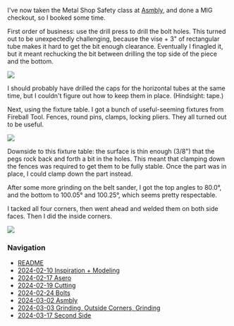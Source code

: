 I've now taken the Metal Shop Safety class at [Asmbly](https://asmbly.org), and done a MIG checkout, so I booked some time.

First order of business: use the drill press to drill the bolt holes. This turned out to be unexpectedly challenging, because the vise + 3" of rectangular tube makes it hard to get the bit enough clearance. Eventually I finagled it, but it meant rechucking the bit between drilling the top side of the piece and the bottom.

![](https://live.staticflickr.com/65535/53567519232_2afa5b6b86_4k.jpg)

I should probably have drilled the caps for the horizontal tubes at the same time, but I couldn't figure out how to keep them in place. (Hindsight: tape.)

Next, using the fixture table. I got a bunch of useful-seeming fixtures from Fireball Tool. Fences, round pins, clamps, locking pliers. They all turned out to be useful.

![](https://live.staticflickr.com/65535/53568810255_cfa93a931c_4k.jpg)

Downside to this fixture table: the surface is thin enough (3/8") that the pegs rock back and forth a bit in the holes. This meant that clamping down the fences was required to get them to be fully stable. Once the part was in place, I could clamp down the part instead.

After some more grinding on the belt sander, I got the top angles to 80.0°, and the bottom to 100.05° and 100.25°, which seems pretty respectable.

I tacked all four corners, then went ahead and welded them on both side faces. Then I did the inside corners.

![](https://live.staticflickr.com/65535/53567519657_9c86eb5c28_4k.jpg)

### Navigation
* [README](README.md)
* [2024-02-10 Inspiration + Modeling](2024-02-10%20Inspiration%20%2B%20Modeling.md)
* [2024-02-17 Asero](2024-02-17%20Asero.md)
* [2024-02-19 Cutting](2024-02-19%20Cutting.md)
* [2024-02-24 Bolts](2024-02-24%20Bolts.md)
* [2024-03-02 Asmbly](2024-03-02%20Asmbly.md)
* [2024-03-03 Grinding, Outside Corners, Grinding](2024-03-03%20Grinding%2C%20Outside%20Corners%2C%20Grinding.md)
* [2024-03-17 Second Side](2024-03-17%20Second%20Side.md)

